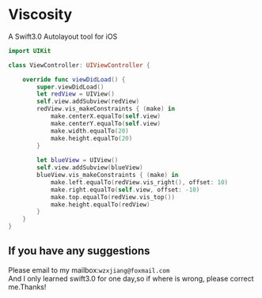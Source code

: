# Viscosity
A Swift3.0 Autolayout tool for iOS

```swift
import UIKit

class ViewController: UIViewController {

    override func viewDidLoad() {
        super.viewDidLoad()
        let redView = UIView()
        self.view.addSubview(redView)
        redView.vis_makeConstraints { (make) in
            make.centerX.equalTo(self.view)
            make.centerY.equalTo(self.view)
            make.width.equalTo(20)
            make.height.equalTo(20)
        }
        
        let blueView = UIView()
        self.view.addSubview(blueView)
        blueView.vis_makeConstraints { (make) in
            make.left.equalTo(redView.vis_right(), offset: 10)
            make.right.equalTo(self.view, offset: -10)
            make.top.equalTo(redView.vis_top())
            make.height.equalTo(redView)
        }
    }
}
```

## If you have any suggestions
Please email to my mailbox:`wzxjiang@foxmail.com`<br/>
And I only learned swift3.0 for one day,so if where is wrong, please correct me.Thanks!
